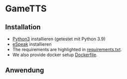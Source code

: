 # GameTTS


## Installation

- [Python3](https://pytorch.org/) installieren (getestet mit Python 3.9)
- [eSpeak](https://sourceforge.net/projects/espeak/files/espeak/espeak-1.48/setup_espeak-1.48.04.exe/download) installieren
- The requirements are highlighted in [requirements.txt](./requirements.txt).<br>
- We also provide docker setup [Dockerfile](./Dockerfile).<br>

## Anwendung
